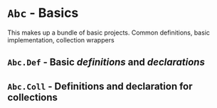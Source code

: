 # `Abc` - Basics

This makes up a bundle of basic projects. Common definitions, basic implementation, collection wrappers


## `Abc.Def` - Basic *definitions* and *declarations*

## `Abc.Coll` - Definitions and declaration for collections
